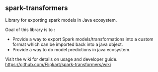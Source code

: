 ## spark-transformers
Library for exporting spark models in Java ecosystem.

Goal of this library is to :
* Provide a way to export Spark models/transformations into a custom format which can be imported back into a java object.
* Provide a way to do model predictions in java ecosystem.

Visit the wiki for details on usage and developer guide.
https://github.com/Flipkart/spark-transformers/wiki
